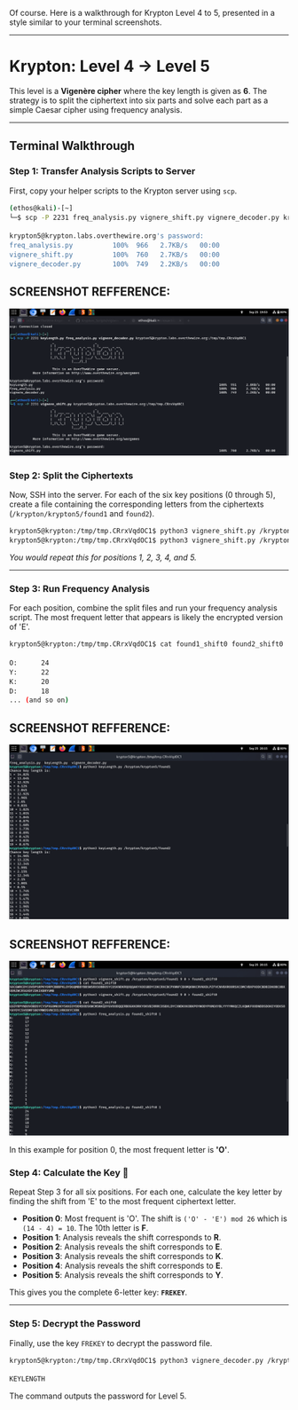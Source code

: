 Of course. Here is a walkthrough for Krypton Level 4 to 5, presented in a style similar to your terminal screenshots.

-----

# Krypton: Level 4 → Level 5

This level is a **Vigenère cipher** where the key length is given as **6**. The strategy is to split the ciphertext into six parts and solve each part as a simple Caesar cipher using frequency analysis.

-----

## Terminal Walkthrough

### Step 1: Transfer Analysis Scripts to Server

First, copy your helper scripts to the Krypton server using `scp`.

```bash
(ethos@kali)-[~]
└─$ scp -P 2231 freq_analysis.py vignere_shift.py vignere_decoder.py krypton5@krypton.labs.overthewire.org:/tmp/tmp.CRrxVqdOC1

krypton5@krypton.labs.overthewire.org's password:
freq_analysis.py          100%  966   2.7KB/s   00:00
vignere_shift.py          100%  760   2.7KB/s   00:00
vignere_decoder.py        100%  749   2.2KB/s   00:00
```
## SCREENSHOT REFFERENCE:
![](screenshots/scp.png)

### Step 2: Split the Ciphertexts

Now, SSH into the server. For each of the six key positions (0 through 5), create a file containing the corresponding letters from the ciphertexts (`/krypton/krypton5/found1` and `found2`).

```bash
krypton5@krypton:/tmp/tmp.CRrxVqdOC1$ python3 vignere_shift.py /krypton/krypton5/found1 6 0 > found1_shift0
krypton5@krypton:/tmp/tmp.CRrxVqdOC1$ python3 vignere_shift.py /krypton/krypton5/found2 6 0 > found2_shift0
```

*You would repeat this for positions 1, 2, 3, 4, and 5.*

-----

### Step 3: Run Frequency Analysis

For each position, combine the split files and run your frequency analysis script. The most frequent letter that appears is likely the encrypted version of 'E'.

```bash
krypton5@krypton:/tmp/tmp.CRrxVqdOC1$ cat found1_shift0 found2_shift0 | python3 freq_analysis.py

O:      24
Y:      22
K:      20
D:      18
... (and so on)
```
## SCREENSHOT REFFERENCE:

![](screenshots/shift.png)

## SCREENSHOT REFFERENCE:
![](screenshots/shifts.png)

In this example for position 0, the most frequent letter is **'O'**.

### Step 4: Calculate the Key 🔑

Repeat Step 3 for all six positions. For each one, calculate the key letter by finding the shift from 'E' to the most frequent ciphertext letter.

  * **Position 0**: Most frequent is 'O'. The shift is `('O' - 'E') mod 26` which is `(14 - 4) = 10`. The 10th letter is **F**.
  * **Position 1**: Analysis reveals the shift corresponds to **R**.
  * **Position 2**: Analysis reveals the shift corresponds to **E**.
  * **Position 3**: Analysis reveals the shift corresponds to **K**.
  * **Position 4**: Analysis reveals the shift corresponds to **E**.
  * **Position 5**: Analysis reveals the shift corresponds to **Y**.

This gives you the complete 6-letter key: **`FREKEY`**.

-----

### Step 5: Decrypt the Password

Finally, use the key `FREKEY` to decrypt the password file.

```bash
krypton5@krypton:/tmp/tmp.CRrxVqdOC1$ python3 vignere_decoder.py /krypton/krypton5/krypton6 FREKEY

KEYLENGTH
```

The command outputs the password for Level 5.


